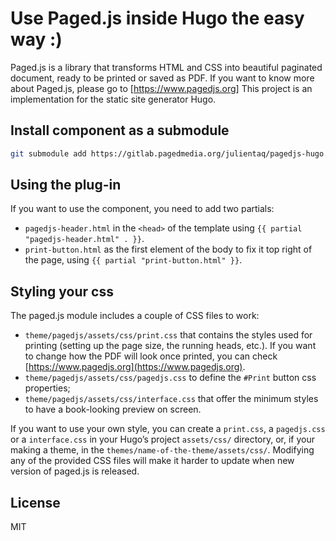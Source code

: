 # Use Paged.js inside Hugo the easy way :)

Paged.js is a library that transforms HTML and CSS into beautiful paginated document, ready to be printed or saved as PDF. If you want to know more about Paged.js, please go to [https://www.pagedjs.org]
This project is an implementation for the static site generator Hugo.

## Install component as a submodule

```sh
git submodule add https://gitlab.pagedmedia.org/julientaq/pagedjs-hugo.git themes/pagedjs
```

## Using the plug-in

If you want to use the component, you need to add two partials: 

- `pagedjs-header.html` in the `<head>` of the template using `{{ partial "pagedjs-header.html" . }}`.
- `print-button.html` as the first element of the body to fix it top right of the page, using `{{ partial "print-button.html" }}`.

## Styling your css

The paged.js module includes a couple of CSS files to work:

- `theme/pagedjs/assets/css/print.css` that contains the styles used for printing (setting up the page size, the running heads, etc.). If you want to change how the PDF will look once printed, you can check [https://www.pagedjs.org](https://www.pagedjs.org).
- `theme/pagedjs/assets/css/pagedjs.css` to define the `#Print` button css properties;
- `theme/pagedjs/assets/css/interface.css` that offer the minimum styles to have a book-looking preview on screen.

If you want to use your own style, you can create a `print.css`, a `pagedjs.css` or a `interface.css` in your Hugo’s project `assets/css/` directory, or, if your making a theme, in the `themes/name-of-the-theme/assets/css/`. Modifying any of the provided CSS files will make it harder to update when new version of paged.js is released.


## License

MIT